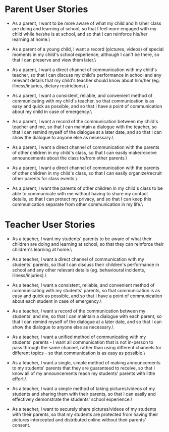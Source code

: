 # Parent User Stories
* As a parent, I want to be more aware of what my child and his/her class are doing and learning at school, so that I feel more engaged with my child while he/she is at school, and so that I can reinforce his/her learning at home.\

* As a parent of a young child, I want a record (pictures, videos) of special moments in my child's school experience, although I can't be there, so that I can preserve and view them later.\

* As a parent, I want a direct channel of communication with my child's teacher, so that I can discuss my child's performance in school and any relevant details that my child's teacher should know about him/her (eg. illness/injuries, dietary restrictions).\

* As a parent, I want a consistent, reliable, and convenient method of communicating with my child's teacher, so that communication is as easy and quick as possible, and so that I have a point of communication about my child in case of emergency.\

* As a parent, I want a record of the communication between my child's teacher and me, so that I can maintain a dialogue with the teacher, so that I can remind myself of the dialogue at a later date, and so that I can show the dialogue to anyone else as necessary.\

* As a parent, I want a direct channel of communication with the parents of other children in my child's class, so that I can easily make/receive announcements about the class to/from other parents.\

* As a parent, I want a direct channel of communication with the parents of other children in my child's class, so that I can easily organize/recruit other parents for class events.\

* As a parent, I want the parents of other children in my child's class to be able to communicate with me without having to share my contact details, so that I can protect my privacy, and so that I can keep this communication separate from other communication in my life.\

# Teacher User Stories
* As a teacher, I want my students' parents to be aware of what their children are doing and learning at school, so that they can reinforce their children's learning at home.\

* As a teacher, I want a direct channel of communication with my students' parents, so that I can discuss their children's performance in school and any other relevant details (eg. behavioural incidents, illness/injuries).\

* As a teacher, I want a consistent, reliable, and convenient method of communicating with my students' parents, so that communication is as easy and quick as possible, and so that I have a point of communication about each student in case of emergency.\

* As a teacher, I want a record of the communication between my students' and me, so that I can maintain a dialogue with each parent, so that I can remind myself of the dialogue at a later date, and so that I can show the dialogue to anyone else as necessary.\

* As a teacher, I want a unified method of communicating with my students' parents - I want all communication that is not in-person to pass through the same channel, rather than using different channels for different topics - so that communication is as easy as possible.\

* As a teacher, I want a single, simple method of making announcements to my students' parents that they are guaranteed to receive, so that I know all of my announcements reach my students' parents with little effort.\

* As a teacher, I want a simple method of taking pictures/videos of my students and sharing them with their parents, so that I can easily and effectively demonstrate the students' school experience.\

* As a teacher, I want to securely share pictures/videos of my students with their parents, so that my students are protected from having their pictures intercepted and distributed online without their parents' consent.

